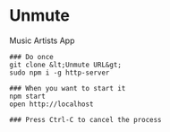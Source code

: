 # Unmute

Music Artists App

```
### Do once
git clone &lt;Unmute URL&gt;
sudo npm i -g http-server

### When you want to start it
npm start
open http://localhost

### Press Ctrl-C to cancel the process
```
